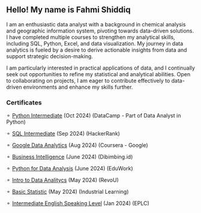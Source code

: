 ## Hello! My name is Fahmi Shiddiq

I am an enthusiastic data analyst with a background in chemical analysis and geographic information system, pivoting towards data-driven solutions.  I have completed multiple courses to strengthen my analytical skills, including SQL, Python, Excel, and data visualization. My journey in data analytics is fueled by a desire to derive actionable insights from data and support strategic decision-making.

I am particularly interested in practical applications of data, and I continually seek out opportunities to refine my statistical and analytical abilities. Open to collaborating on projects, I am eager to contribute effectively to data-driven environments and enhance my skills further.

  
### Certificates
 ⚬ [Python Intermediate](https://drive.google.com/file/d/19pdQJ9SnK2naIA4iXBU1UhsCcc47rcXZ/view?usp=sharing) (Oct 2024) (DataCamp - Part of Data Analyst in Python)
 
 ⚬ [SQL Intermediate](https://drive.google.com/file/d/1ywP8XfkBmutjtamrrfIP3uigJxF3ljlK/view?usp=sharing) (Sep 2024) (HackerRank) 
 
 ⚬ [Google Data Analytics](https://drive.google.com/file/d/1-VfavUigiMloUqcZL4RZnHlv5n5RraJF/view?usp=sharing) (Aug 2024) (Coursera - Google)
 
 ⚬ [Business Intelligence](https://drive.google.com/file/d/1CmYzAzHUdQWkJV7DcGnDeeL-doOuVWtT/view?usp=sharing) (June 2024) (Dibimbing.id)
 
 ⚬ [Python for Data Analysis](https://drive.google.com/file/d/1Cg0l46629dMml6DOsBAxartVA9Vy0Ad0/view?usp=sharing) (June 2024) (EduWork)
 
 ⚬ [Intro to Data Analitycs](https://drive.google.com/file/d/1Y5AVyzdgyJQQNKE1zYRh5OnTzWO2PZQU/view?usp=sharing) (May 2024) (RevoU)
 
 ⚬ [Basic Statistic](https://drive.google.com/file/d/1TMK5jsuRW-m4Gr935v2h43Yq3fRt0Zqo/view?usp=sharing)  (May 2024) (Industrial Learning)
 
 ⚬ [Intermediate English Speaking Level](https://drive.google.com/file/d/1K5B0CRElg0LmWThQ-2fNaZEPvOlQz7N3/view?usp=sharing)  (Jan 2024) (EPLC)
